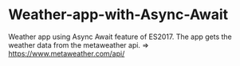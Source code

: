 # Weather-app-with-Async-Await
Weather app using Async Await feature of ES2017. The app gets the weather data from the metaweather api.
=> https://www.metaweather.com/api/
